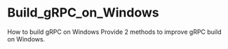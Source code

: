 # Build_gRPC_on_Windows
How to build gRPC on Windows
Provide 2 methods to improve gRPC build on Windows.

